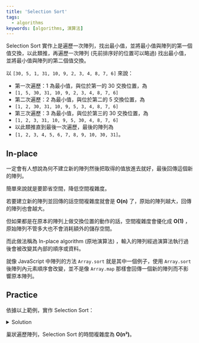 ```yaml
---
title: 'Selection Sort'
tags:
  - algorithms
keywords: [algorithms, 演算法]
---
```


Selection Sort 實作上是遍歷一次陣列，找出最小值，並將最小值與陣列的第一個值交換，以此類推，再遍歷一次陣列 (先前排序好的位置可以略過) 找出最小值，並將最小值與陣列的第二個值交換。

以 `[30, 5, 1, 31, 10, 9, 2, 3, 4, 8, 7, 6]` 來說：
- 第一次遍歷：1 為最小值，與位於第一的 30 交換位置，為
- `[1, 5, 30, 31, 10, 9, 2, 3, 4, 8, 7, 6]`
- 第二次遍歷：2 為最小值，與位於第二的 5 交換位置，為
- `[1, 2, 30, 31, 10, 9, 5, 3, 4, 8, 7, 6]`
- 第三次遍歷：3 為最小值，與位於第三的 30 交換位置，為
- `[1, 2, 3, 31, 10, 9, 5, 30, 4, 8, 7, 6]`
- 以此類推直到最後一次遍歷，最後的陣列為
- `[1, 2, 3, 4, 5, 6, 7, 8, 9, 10, 30, 31]`。

## In-place

一定會有人想說為何不建立新的陣列然後把取得的值放進去就好，最後回傳這個新的陣列。

簡單來說就是要節省空間，降低空間複雜度。

若要建立新的陣列並回傳的話空間複雜度就會是 **O(n)** 了，原始的陣列越大，回傳的陣列也會越大。

但如果都是在原本的陣列上做交換位置的動作的話，空間複雜度會優化成 **O(1)** ，原始陣列不管多大也不會消耗額外的儲存空間。

而此做法稱為 In-place algorithm (原地演算法) ，輸入的陣列經過演算法執行過後會被改變其內部的順序或資料。

就像 JavaScript 中陣列的方法 `Array.sort` 就是其中一個例子，使用 `Array.sort` 後陣列內元素順序會改變，並不是像 `Array.map` 那樣會回傳一個新的陣列而不影響原本陣列。

## Practice

依據以上範例，實作 Selection Sort：

<details>
  <summary>Solution</summary>

  ```js
  function selectionSort(arr) {
    for (let i = 0; i < arr.length; i++) {
      let minIndex = i
      for (let j = i + 1; j < arr.length; j++) {
        if (arr[j] < arr[minIndex]) {
          minIndex = j
        }
      }
      if (minIndex !== i) {
        const temp = arr[i]
        arr[i] = arr[minIndex]
        arr[minIndex] = temp
      }
    }
    return arr
  }
  ```
</details>

巢狀遍歷陣列，Selection Sort 的時間複雜度為 **O(n²)**。
